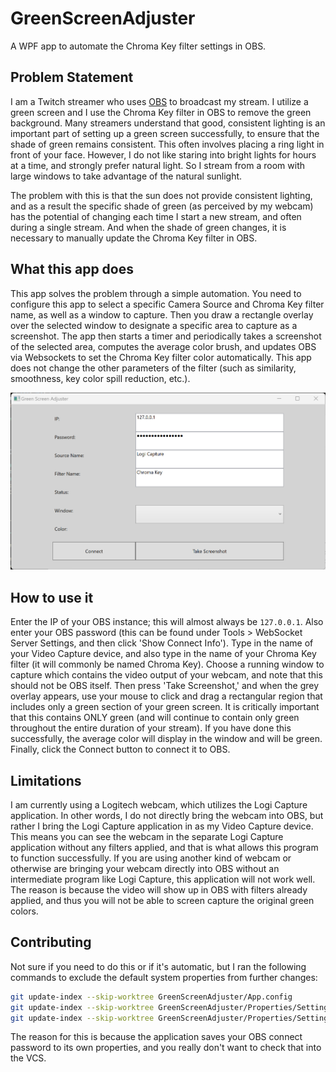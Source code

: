 # GreenScreenAdjuster

A WPF app to automate the Chroma Key filter settings in OBS.

## Problem Statement

I am a Twitch streamer who uses [OBS](https://github.com/obsproject/obs-studio) to broadcast my stream.
I utilize a green screen and I use the Chroma Key filter in OBS to remove the green background. Many
streamers understand that good, consistent lighting is an important part of setting up a green screen
successfully, to ensure that the shade of green remains consistent. This often involves placing a ring
light in front of your face. However, I do not like staring into bright lights for hours at a time,
and strongly prefer natural light. So I stream from a room with large windows to take advantage of
the natural sunlight.

The problem with this is that the sun does not provide consistent lighting, and as a result the
specific shade of green (as perceived by my webcam) has the potential of changing each time I start
a new stream, and often during a single stream. And when the shade of green changes, it is necessary
to manually update the Chroma Key filter in OBS.

## What this app does

This app solves the problem through a simple automation. You need to configure this app to
select a specific Camera Source and Chroma Key filter name, as well as a window to capture.
Then you draw a rectangle overlay over the selected window to designate a specific area to
capture as a screenshot. The app then starts a timer and periodically takes a screenshot
of the selected area, computes the average color brush, and updates OBS via Websockets to
set the Chroma Key filter color automatically. This app does not change the other parameters
of the filter (such as similarity, smoothness, key color spill reduction, etc.).

![Early release image of app](docs/app.png)

## How to use it

Enter the IP of your OBS instance; this will almost always be `127.0.0.1`. Also enter your
OBS password (this can be found under Tools > WebSocket Server Settings, and then click
'Show Connect Info'). Type in the name of your Video Capture device, and also type in the
name of your Chroma Key filter (it will commonly be named Chroma Key). Choose a running
window to capture which contains the video output of your webcam, and note that this
should not be OBS itself. Then press 'Take Screenshot,' and when the grey overlay appears,
use your mouse to click and drag a rectangular region that includes only a green section
of your green screen. It is critically important that this contains ONLY green (and will
continue to contain only green throughout the entire duration of your stream). If you have
done this successfully, the average color will display in the window and will be green.
Finally, click the Connect button to connect it to OBS.

## Limitations

I am currently using a Logitech webcam, which utilizes the Logi Capture application.
In other words, I do not directly bring the webcam into OBS, but rather I bring the
Logi Capture application in as my Video Capture device. This means you can see the
webcam in the separate Logi Capture application without any filters applied, and
that is what allows this program to function successfully. If you are using another
kind of webcam or otherwise are bringing your webcam directly into OBS without an
intermediate program like Logi Capture, this application will not work well. The
reason is because the video will show up in OBS with filters already applied, and
thus you will not be able to screen capture the original green colors.

## Contributing

Not sure if you need to do this or if it's automatic, but I ran the following
commands to exclude the default system properties from further changes:

```bash
git update-index --skip-worktree GreenScreenAdjuster/App.config
git update-index --skip-worktree GreenScreenAdjuster/Properties/Settings.Designer.cs
git update-index --skip-worktree GreenScreenAdjuster/Properties/Settings.settings
```

The reason for this is because the application saves your OBS connect password to
its own properties, and you really don't want to check that into the VCS.

